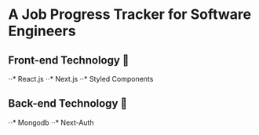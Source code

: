 # A Job Progress Tracker for Software Engineers

## Front-end Technology 🎨
⋅⋅* React.js
⋅⋅* Next.js
⋅⋅* Styled Components

## Back-end Technology  🚀
⋅⋅* Mongodb
⋅⋅* Next-Auth
